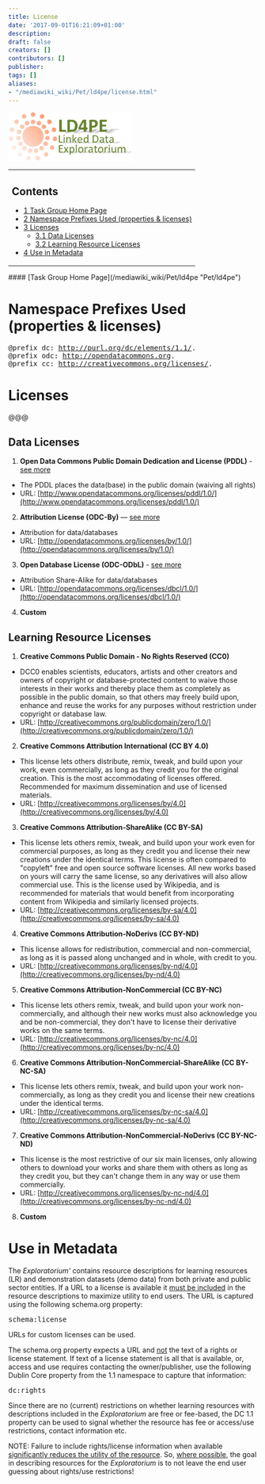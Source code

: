```yaml
---
title: License
date: '2017-09-01T16:21:09+01:00'
description: 
draft: false
creators: []
contributors: []
publisher: 
tags: []
aliases:
- "/mediawiki_wiki/Pet/ld4pe/license.html"
---
```


[<img alt="LD4PE Exploratorium logo" src="/mediawiki_wiki/images/Ld4pe-EX.png" width="250" height="100">](/mediawiki_wiki/File:Ld4pe-EX.png "LD4PE Exploratorium logo")

<table id="toc" class="toc">
  <tr>
    <td>
      <div id="toctitle">
        <h2>Contents</h2>
      </div>
      <ul>
        <li class="toclevel-1 tocsection-1"><a href="#Task_Group_Home_Page"><span class="tocnumber">1</span> <span class="toctext">Task Group Home Page</span></a></li>
        <li class="toclevel-1 tocsection-2"><a href="#Namespace_Prefixes_Used_.28properties_.26_licenses.29"><span class="tocnumber">2</span> <span class="toctext">Namespace Prefixes Used (properties &amp; licenses)</span></a></li>
        <li class="toclevel-1 tocsection-3">
          <a href="#Licenses"><span class="tocnumber">3</span> <span class="toctext">Licenses</span></a>
          <ul>
            <li class="toclevel-2 tocsection-4"><a href="#Data_Licenses"><span class="tocnumber">3.1</span> <span class="toctext">Data Licenses</span></a></li>
            <li class="toclevel-2 tocsection-5"><a href="#Learning_Resource_Licenses"><span class="tocnumber">3.2</span> <span class="toctext">Learning Resource Licenses</span></a></li>
          </ul>
        </li>
        <li class="toclevel-1 tocsection-6"><a href="#Use_in_Metadata"><span class="tocnumber">4</span> <span class="toctext">Use in Metadata</span></a></li>
      </ul>
    </td>
  </tr>
</table>
<script>if (window.showTocToggle) { var tocShowText = "show"; var tocHideText = "hide"; showTocToggle(); } </script>
#### [Task Group Home Page](/mediawiki_wiki/Pet/ld4pe "Pet/ld4pe") 

# Namespace Prefixes Used (properties & licenses) 
<pre>@prefix dc: <a href="http://purl.org/dc/elements/1.1/" class="external free" rel="nofollow">http://purl.org/dc/elements/1.1/</a>.
@prefix odc: <a href="http://opendatacommons.org" class="external free" rel="nofollow">http://opendatacommons.org</a>.
@prefix cc: <a href="http://creativecommons.org/licenses/" class="external free" rel="nofollow">http://creativecommons.org/licenses/</a>.
</pre>
# Licenses 

@@@

## Data Licenses 

1. **Open Data Commons Public Domain Dedication and License (PDDL)** - [see more](http://opendatacommons.org/licenses/pddl/#sthash.kItJ7JK2.dpuf)
  - The PDDL places the data(base) in the public domain (waiving all rights)
  - URL: [http://www.opendatacommons.org/licenses/pddl/1.0/](http://www.opendatacommons.org/licenses/pddl/1.0/)
2. **Attribution License (ODC-By)** — [see more](http://opendatacommons.org/licenses/#sthash.IzoajFMp.dpuf)
  - Attribution for data/databases 
  - URL: [http://opendatacommons.org/licenses/by/1.0/](http://opendatacommons.org/licenses/by/1.0/)
3. **Open Database License (ODC-ODbL)** - [see more](http://opendatacommons.org/licenses/odbl/)
  - Attribution Share-Alike for data/databases 
  - URL: [http://opendatacommons.org/licenses/dbcl/1.0/](http://opendatacommons.org/licenses/dbcl/1.0/)
4. **Custom**

## Learning Resource Licenses 

1. **Creative Commons Public Domain - No Rights Reserved (CC0)**
  - DCC0 enables scientists, educators, artists and other creators and owners of copyright or database-protected content to waive those interests in their works and thereby place them as completely as possible in the public domain, so that others may freely build upon, enhance and reuse the works for any purposes without restriction under copyright or database law.
  - URL: [http://creativecommons.org/publicdomain/zero/1.0/](http://creativecommons.org/publicdomain/zero/1.0/)
2. **Creative Commons Attribution International (CC BY 4.0)**
  - This license lets others distribute, remix, tweak, and build upon your work, even commercially, as long as they credit you for the original creation. This is the most accommodating of licenses offered. Recommended for maximum dissemination and use of licensed materials.
  - URL: [http://creativecommons.org/licenses/by/4.0](http://creativecommons.org/licenses/by/4.0)
3. **Creative Commons Attribution-ShareAlike (CC BY-SA)**
  - This license lets others remix, tweak, and build upon your work even for commercial purposes, as long as they credit you and license their new creations under the identical terms. This license is often compared to "copyleft" free and open source software licenses. All new works based on yours will carry the same license, so any derivatives will also allow commercial use. This is the license used by Wikipedia, and is recommended for materials that would benefit from incorporating content from Wikipedia and similarly licensed projects. 
  - URL: [http://creativecommons.org/licenses/by-sa/4.0](http://creativecommons.org/licenses/by-sa/4.0)
4. **Creative Commons Attribution-NoDerivs (CC BY-ND)**
  - This license allows for redistribution, commercial and non-commercial, as long as it is passed along unchanged and in whole, with credit to you. 
  - URL: [http://creativecommons.org/licenses/by-nd/4.0](http://creativecommons.org/licenses/by-nd/4.0)
5. **Creative Commons Attribution-NonCommercial (CC BY-NC)**
  - This license lets others remix, tweak, and build upon your work non-commercially, and although their new works must also acknowledge you and be non-commercial, they don't have to license their derivative works on the same terms. 
  - URL: [http://creativecommons.org/licenses/by-nc/4.0](http://creativecommons.org/licenses/by-nc/4.0)
6. **Creative Commons Attribution-NonCommercial-ShareAlike (CC BY-NC-SA)**
  - This license lets others remix, tweak, and build upon your work non-commercially, as long as they credit you and license their new creations under the identical terms.
  - URL: [http://creativecommons.org/licenses/by-nc-sa/4.0](http://creativecommons.org/licenses/by-nc-sa/4.0)
7. **Creative Commons Attribution-NonCommercial-NoDerivs (CC BY-NC-ND)**
  - This license is the most restrictive of our six main licenses, only allowing others to download your works and share them with others as long as they credit you, but they can't change them in any way or use them commercially. 
  - URL: [http://creativecommons.org/licenses/by-nc-nd/4.0](http://creativecommons.org/licenses/by-nc-nd/4.0)
8. **Custom**

# Use in Metadata 

The _Exploratorium'_ contains resource descriptions for learning resources (LR) and demonstration datasets (demo data) from both private and public sector entities. If a URL to a license is available it <u>must be included</u> in the resource descriptions to maximize utility to end users. The URL is captured using the following schema.org property:

<pre>schema:license
</pre>

URLs for custom licenses can be used.

The schema.org property expects a URL and <u>not</u> the text of a rights or license statement. If text of a license statement is all that is available, or, access and use requires contacting the owner/publisher, use the following Dublin Core property from the 1.1 namespace to capture that information:

<pre>dc:rights 
</pre>

Since there are no (current) restrictions on whether learning resources with descriptions included in the _Exploratorium_ are free or fee-based, the DC 1.1 property can be used to signal whether the resource has fee or access/use restrictions, contact information etc.

NOTE: Failure to include rights/license information when available <u>significantly reduces the utility of the resource</u>. So, <u>where possible</u>, the goal in describing resources for the _Exploratorium_ is to not leave the end user guessing about rights/use restrictions!

<!-- 
NewPP limit report
Preprocessor node count: 23/1000000
Post-expand include size: 0/2097152 bytes
Template argument size: 0/2097152 bytes
Expensive parser function count: 0/100
-->
